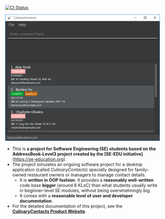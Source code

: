 [![CI Status](https://github.com/AY2324S2-CS2103T-W09-3/tp/workflows/Java%20CI/badge.svg)](https://github.com/AY2324S2-CS2103T-W09-3/tp/actions)

![Ui](docs/images/Ui.png)

* This is **a project for Software Engineering (SE) students based on the AddressBook-Level3 project created by the [SE-EDU initiative]**(https://se-education.org).<br>
* The project simulates an ongoing software project for a desktop application (called _CulinaryContacts_) specially designed for family-owned restaurant owners or managers to manage contact details.
  * It is **written in OOP fashion**. It provides a **reasonably well-written** code base **bigger** (around 6 KLoC) than what students usually write in beginner-level SE modules, without being overwhelmingly big.
  * It comes with a **reasonable level of user and developer documentation**.
* For the detailed documentation of this project, see the **[CulinaryContacts Product Website](https://ay2324s2-cs2103t-w09-3.github.io/tp/)**.
